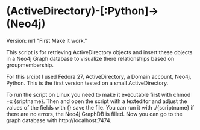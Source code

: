 # (ActiveDirectory)-[:Python]->(Neo4j)

Version: nr1 "First Make it work."

This script is for retrieving ActiveDirectory objects and insert these objects in a Neo4j Graph database to visualize there relationships based on groupmembership.

For this srcipt I used Fedora 27, ActiveDirectory, a Domain account, Neo4j, Python.
This is the first version tested on a small ActiveDirectory.

To run the script on Linux you need to make it executable first with chmod +x {sriptname}.
Then and open the script with a texteditor and adjust the values of the fields with {} save the file. You can run it with ./{scriptname} if there are no errors, the Neo4j GraphDB is filled. Now you can go to the graph database with http://localhost:7474.





